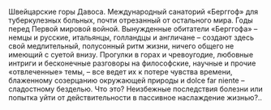 <!--2015-12-07 20:39:09-->
Швейцарские горы Давоса. Международный санаторий «Берггоф» для туберкулезных больных, почти отрезанный от остального мира. Годы перед Первой мировой войной.
Вынужденные обитатели «Берггофа» – немцы и русские, итальянцы, голландцы и англичане – создают здесь свой медлительный, полусонный ритм жизни, ничего общего не имеющий с суетой внизу. 
Прогулки в горах и чревоугодие, любовные интриги и бесконечные разговоры на философские, научные и прочие «отвлеченные» темы, – все ведет их к потере чувства времени, блаженному созерцанию окружающей природы и dolce far niente – сладостному безделью. 
Что это? Неизбежные последствия болезни или попытка уйти от действительности в пассивное наслаждение жизнью?..